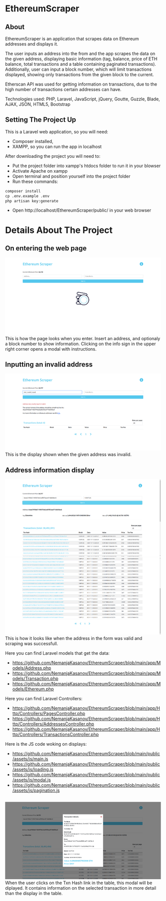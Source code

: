 # EthereumScraper

## About
EthereumScraper is an application that scrapes data on Ethereum addresses and displays it.

The user inputs an address into the from and the app scrapes the data on the given address, displaying basic information (tag, balance, price of ETH balance, total transactions and a table containing paginated transactions). Additionally, user can input a block number, which will limit transactions displayed, showing only transactions from the given block to the current.

Etherscan API was used for getting information on transactions, due to the high number of transactions certain addresses can have.

Technologies used: PHP, Laravel, JavaScript, jQuery, Goutte, Guzzle, Blade, AJAX, JSON, HTML5, Bootstrap


## Setting The Project Up
This is a Laravel web application, so you will need:
* Composer installed,
* XAMPP, so you can run the app in localhost

After downloading the project you will need to:
* Put the project folder into xampp's htdocs folder to run it in your blowser
* Activate Apache on xampp
* Open terminal and position yourself into the project folder
* Run these commands:
```
composer install 
cp .env.example .env
php artisan key:generate
```
* Open http://localhost/EthereumScraper/public/ in your web browser



# Details About The Project

## On entering the web page
![name-of-you-image](https://github.com/NemanjaKasanov/EthereumScraper/blob/main/images/2021-11-11_23-15.png?raw=true)
This is how the page looks when you enter.
Insert an address, and optionaly a block number to show information.
Clicking on the info sign in the upper right corner opens a modal with instructions.

## Inputting an invalid address
![name-of-you-image](https://github.com/NemanjaKasanov/EthereumScraper/blob/main/images/2021-11-11_23-23.png?raw=true)
This is the display shown when the given address was invalid.

## Address information display
![name-of-you-image](https://github.com/NemanjaKasanov/EthereumScraper/blob/main/images/2021-11-11_23-25.png?raw=true)
![name-of-you-image](https://github.com/NemanjaKasanov/EthereumScraper/blob/main/images/2021-11-11_23-25_1.png?raw=true)
This is how it looks like when the address in the form was valid and scraping was successfull.

Here you can find Laravel models that get the data:
* https://github.com/NemanjaKasanov/EthereumScraper/blob/main/app/Models/Address.php
* https://github.com/NemanjaKasanov/EthereumScraper/blob/main/app/Models/Transaction.php
* https://github.com/NemanjaKasanov/EthereumScraper/blob/main/app/Models/Ethereum.php

Here you can find Laravel Controllers:
* https://github.com/NemanjaKasanov/EthereumScraper/blob/main/app/Http/Controllers/PagesController.php
* https://github.com/NemanjaKasanov/EthereumScraper/blob/main/app/Http/Controllers/AddressesController.php
* https://github.com/NemanjaKasanov/EthereumScraper/blob/main/app/Http/Controllers/TransactionsController.php

Here is the JS code woking on displays:
* https://github.com/NemanjaKasanov/EthereumScraper/blob/main/public/assets/js/main.js
* https://github.com/NemanjaKasanov/EthereumScraper/blob/main/public/assets/js/loading.js
* https://github.com/NemanjaKasanov/EthereumScraper/blob/main/public/assets/js/modal.js
* https://github.com/NemanjaKasanov/EthereumScraper/blob/main/public/assets/js/pagination.js

##
![name-of-you-image](https://github.com/NemanjaKasanov/EthereumScraper/blob/main/images/2021-11-11_23-30.png?raw=true)
When the user clicks on the Txn Hash link in the table, this modal will be diplayed.
It contains information on the selected transaction in more detail than the display in the table.
